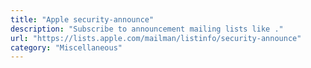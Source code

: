 ```yaml
---
title: "Apple security-announce"
description: "Subscribe to announcement mailing lists like ."
url: "https://lists.apple.com/mailman/listinfo/security-announce"
category: "Miscellaneous"
---
```


